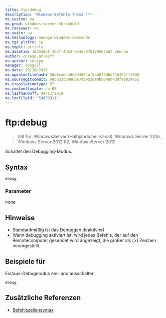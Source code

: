 ```yaml
---
title: ftp:debug
description: 'Windows-Befehle Thema ***- '
ms.custom: na
ms.prod: windows-server-threshold
ms.reviewer: na
ms.suite: na
ms.technology: manage-windows-commands
ms.tgt_pltfrm: na
ms.topic: article
ms.assetid: 16293dbf-1b7f-4b62-be4d-876179563ad7 vhorne
author: coreyp-at-msft
ms.author: coreyp
manager: dongill
ms.date: 10/16/2017
ms.openlocfilehash: 58a0cedc48e8d4504af8aa873dbb745394ff3940
ms.sourcegitcommit: 0d0b32c8986ba7db9536e0b8648d4ddf9b03e452
ms.translationtype: MT
ms.contentlocale: de-DE
ms.lasthandoff: 04/17/2019
ms.locfileid: "59859311"
---
```

# <a name="ftpdebug"></a>ftp:debug

>Gilt für: WindowsServer (Halbjährlicher Kanal), Windows Server 2016, Windows Server 2012 R2, WindowsServer 2012

Schaltet den Debugging-Modus.   
## <a name="syntax"></a>Syntax  
```  
debug  
```  
### <a name="parameters"></a>Parameter  
none  
## <a name="remarks"></a>Hinweise  
-   Standardmäßig ist das Debuggen deaktiviert.  
-   Wenn debugging aktiviert ist, wird jedes Befehls, der auf den Remotecomputer gesendet wird angezeigt, die größer als (>) Zeichen vorangestellt.  
## <a name="BKMK_Examples"></a>Beispiele für  
Ein/aus-Debugmodus ein- und ausschalten.  
```  
debug  
```  
## <a name="additional-references"></a>Zusätzliche Referenzen  
-   [Befehlszeilensyntax](command-line-syntax-key.md)  
